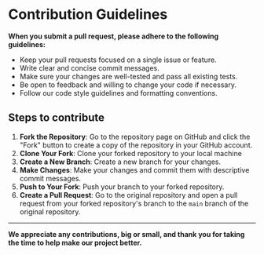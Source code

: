 # Contribution Guidelines

**When you submit a pull request, please adhere to the following guidelines:**
- Keep your pull requests focused on a single issue or feature.
- Write clear and concise commit messages.
- Make sure your changes are well-tested and pass all existing tests.
- Be open to feedback and willing to change your code if necessary.
- Follow our code style guidelines and formatting conventions.


## Steps to contribute
1. **Fork the Repository**: Go to the repository page on GitHub and click the "Fork" button to create a copy of the repository in your GitHub account.
3. **Clone Your Fork**: Clone your forked repository to your local machine
4. **Create a New Branch**: Create a new branch for your changes.
5. **Make Changes**: Make your changes and commit them with descriptive commit messages.
6. **Push to Your Fork**: Push your branch to your forked repository.
7. **Create a Pull Request**: Go to the original repository and open a pull request from your forked repository's branch to the `main` branch of the original repository.

---

**We appreciate any contributions, big or small, and thank you for taking the time to help make our project better.**
